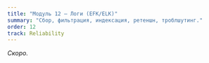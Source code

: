 ```yaml
---
title: "Модуль 12 — Логи (EFK/ELK)"
summary: "Сбор, фильтрация, индексация, ретеншн, троблшутинг."
order: 12
track: Reliability
---
```

_Скоро._
